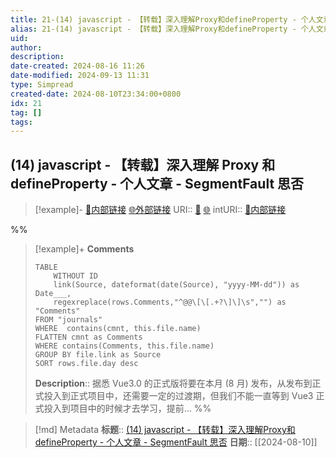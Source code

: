 ```yaml
---
title: 21-(14) javascript - 【转载】深入理解Proxy和defineProperty - 个人文章 - SegmentFault 思否@annote
alias: 21-(14) javascript - 【转载】深入理解Proxy和defineProperty - 个人文章 - SegmentFault 思否@annote
uid: 
author: 
description: 
date-created: 2024-08-16 11:26
date-modified: 2024-09-13 11:31
type: Simpread
created-date: 2024-08-10T23:34:00+0800
idx: 21
tag: []
tags: 
---
```


## (14) javascript - 【转载】深入理解 Proxy 和 defineProperty - 个人文章 - SegmentFault 思否

> [!example]- [🧷内部链接](<http://localhost:7026/unread/21>) [🌐外部链接](<https://segmentfault.com/a/1190000023699259>)
> URI:: [🧷](<http://localhost:7026/unread/21>) [🌐](<https://segmentfault.com/a/1190000023699259>)
> intURI:: [🧷内部链接](<http://localhost:7026/reading/21>)

%%

> [!example]+ **Comments**
>
> ```dataview
> TABLE 
>     WITHOUT ID
>     link(Source, dateformat(date(Source), "yyyy-MM-dd")) as Date___, 
>     regexreplace(rows.Comments,"^@@\[\[.+?\]\]\s","") as "Comments"
> FROM "journals"
> WHERE  contains(cmnt, this.file.name)
> FLATTEN cmnt as Comments
> WHERE contains(Comments, this.file.name)
> GROUP BY file.link as Source
> SORT rows.file.day desc
> ```
>  **Description**:: 据悉 Vue3.0 的正式版将要在本月 (8 月) 发布，从发布到正式投入到正式项目中，还需要一定的过渡期，但我们不能一直等到 Vue3 正式投入到项目中的时候才去学习，提前…
%%

> [!md] Metadata
> **标题**:: [(14) javascript - 【转载】深入理解Proxy和defineProperty - 个人文章 - SegmentFault 思否](https://segmentfault.com/a/1190000023699259)
> **日期**:: [[2024-08-10]]
